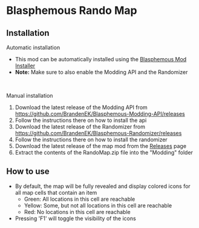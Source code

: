 # Blasphemous Rando Map

## Installation

Automatic installation
- This mod can be automatically installed using the [Blasphemous Mod Installer](https://github.com/BrandenEK/Blasphemous-Mod-Installer)<br>
- **Note:** Make sure to also enable the Modding API and the Randomizer<br>
<br>

Manual installation
1. Download the latest release of the Modding API from https://github.com/BrandenEK/Blasphemous-Modding-API/releases
2. Follow the instructions there on how to install the api
3. Download the latest release of the Randomizer from https://github.com/BrandenEK/Blasphemous-Randomizer/releases
4. Follow the instructions there on how to install the randomizer
5. Download the latest release of the map mod from the [Releases](https://github.com/BrandenEK/Blasphemous-Rando-Map/releases) page
6. Extract the contents of the RandoMap.zip file into the "Modding" folder

## How to use

- By default, the map will be fully revealed and display colored icons for all map cells that contain an item
  - Green: All locations in this cell are reachable
  - Yellow: Some, but not all locations in this cell are reachable
  - Red: No locations in this cell are reachable
- Pressing 'F1' will toggle the visibility of the icons
